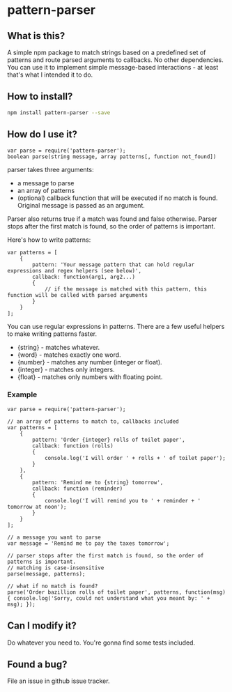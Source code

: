 # pattern-parser
## What is this?

A simple npm package to match strings based on a predefined set of patterns and route parsed arguments to callbacks. No other dependencies. You can use it to implement simple message-based interactions - at least that's what I intended it to do.

## How to install?

~~~sh
npm install pattern-parser --save
~~~

## How do I use it?

~~~
var parse = require('pattern-parser');
boolean parse(string message, array patterns[, function not_found])
~~~
parser takes three arguments:
* a message to parse
* an array of patterns
* (optional) callback function that will be executed if no match is found. Original message is passed as an argument.

Parser also returns true if a match was found and false otherwise. Parser stops after the first match is found, so the order of patterns is important.

Here's how to write patterns:
~~~
var patterns = [
    {
        pattern: 'Your message pattern that can hold regular expressions and regex helpers (see below)',
        callback: function(arg1, arg2...)
        {
            // if the message is matched with this pattern, this function will be called with parsed arguments
        }
    }
];
~~~

You can use regular expressions in patterns. There are a few useful helpers to make writing patterns faster.

* {string} - matches whatever.
* {word} - matches exactly one word.
* {number} - matches any number (integer or float).
* {integer} - matches only integers.
* {float} - matches only numbers with floating point.

### Example
~~~
var parse = require('pattern-parser');

// an array of patterns to match to, callbacks included
var patterns = [
    {
        pattern: 'Order {integer} rolls of toilet paper',
        callback: function (rolls)
        {
            console.log('I will order ' + rolls + ' of toilet paper');
        }
    },
    {
        pattern: 'Remind me to {string} tomorrow',
        callback: function (reminder)
        {
            console.log('I will remind you to ' + reminder + ' tomorrow at noon');
        }
    }
];

// a message you want to parse
var message = 'Remind me to pay the taxes tomorrow';

// parser stops after the first match is found, so the order of patterns is important.
// matching is case-insensitive
parse(message, patterns);

// what if no match is found?
parse('Order bazillion rolls of toilet paper', patterns, function(msg) { console.log('Sorry, could not understand what you meant by: ' + msg); });
~~~

## Can I modify it?

Do whatever you need to. You're gonna find some tests included.

## Found a bug?

File an issue in github issue tracker.